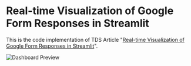 # Real-time Visualization of Google Form Responses in Streamlit

This is the code implementation of TDS Article "[Real-time Visualization of Google Form Responses in Streamlit](https://medium.com/@louisowen6/real-time-visualization-of-google-form-responses-in-streamlit-1e7fd20c6574)".

![Dashboard Preview](https://github.com/louisowen6/gform_streamlit/blob/master/streamlit_dashboard_gif.gif)
